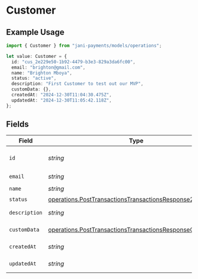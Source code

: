 # Customer

## Example Usage

```typescript
import { Customer } from "jani-payments/models/operations";

let value: Customer = {
  id: "cus_2e229e50-1b92-4479-b3e3-829a3da6fc00",
  email: "brighton@gmail.com",
  name: "Brighton Mboya",
  status: "active",
  description: "First Customer to test out our MVP",
  customData: {},
  createdAt: "2024-12-30T11:04:30.475Z",
  updatedAt: "2024-12-30T11:05:42.118Z",
};
```

## Fields

| Field                                                                                                                                  | Type                                                                                                                                   | Required                                                                                                                               | Description                                                                                                                            | Example                                                                                                                                |
| -------------------------------------------------------------------------------------------------------------------------------------- | -------------------------------------------------------------------------------------------------------------------------------------- | -------------------------------------------------------------------------------------------------------------------------------------- | -------------------------------------------------------------------------------------------------------------------------------------- | -------------------------------------------------------------------------------------------------------------------------------------- |
| `id`                                                                                                                                   | *string*                                                                                                                               | :heavy_check_mark:                                                                                                                     | N/A                                                                                                                                    | cus_2e229e50-1b92-4479-b3e3-829a3da6fc00                                                                                               |
| `email`                                                                                                                                | *string*                                                                                                                               | :heavy_check_mark:                                                                                                                     | N/A                                                                                                                                    | brighton@gmail.com                                                                                                                     |
| `name`                                                                                                                                 | *string*                                                                                                                               | :heavy_check_mark:                                                                                                                     | N/A                                                                                                                                    | Brighton Mboya                                                                                                                         |
| `status`                                                                                                                               | [operations.PostTransactionsTransactionsResponse200Status](../../models/operations/posttransactionstransactionsresponse200status.md)   | :heavy_minus_sign:                                                                                                                     | N/A                                                                                                                                    | active                                                                                                                                 |
| `description`                                                                                                                          | *string*                                                                                                                               | :heavy_minus_sign:                                                                                                                     | N/A                                                                                                                                    | First Customer to test out our MVP                                                                                                     |
| `customData`                                                                                                                           | [operations.PostTransactionsTransactionsResponseCustomData](../../models/operations/posttransactionstransactionsresponsecustomdata.md) | :heavy_check_mark:                                                                                                                     | Any valid JSON value                                                                                                                   | {}                                                                                                                                     |
| `createdAt`                                                                                                                            | *string*                                                                                                                               | :heavy_check_mark:                                                                                                                     | N/A                                                                                                                                    | 2024-12-30T11:04:30.475Z                                                                                                               |
| `updatedAt`                                                                                                                            | *string*                                                                                                                               | :heavy_check_mark:                                                                                                                     | N/A                                                                                                                                    | 2024-12-30T11:05:42.118Z                                                                                                               |